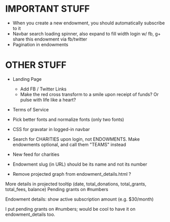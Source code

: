 # IMPORTANT STUFF #

- When you create a new endowment, you should automatically subscribe to it
- Navbar search loading spinner, also expand to fill width
login w/ fb, g+
share this endowment via fb/twitter
- Pagination in endowments

# OTHER STUFF #

- Landing Page
	- Add FB / Twitter Links
	- Make the red cross transform to a smile upon receipt of funds? Or pulse with life like a heart?
- Terms of Service
- Pick better fonts and normalize fonts (only two fonts)
- CSS for gravatar in logged-in navbar
- Search for CHARITIES upon login, not ENDOWMENTS. Make endowments optional, and call them "TEAMS" instead

- New feed for charities
- Endowment slug (in URL) should be its name and not its number
- Remove projected graph from endowment_details.html ?

More details in projected tooltip (date, total_donations, total_grants, total_fees, balance)
Pending grants on #numbers

Endowment details:
show active subscription amount (e.g. $30/month)

I put pending grants on #numbers; would be cool to have it on endowment_details too.